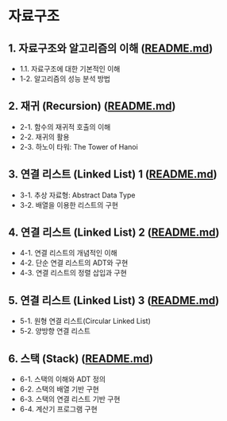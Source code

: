 # 자료구조 

## 1. 자료구조와 알고리즘의 이해 ([README.md](/Chapter1/README.md))
  - 1.1. 자료구조에 대한 기본적인 이해
  - 1-2. 알고리즘의 성능 분석 방법 
 
## 2. 재귀 (Recursion) ([README.md](/Chapter2/README.md))
  - 2-1. 함수의 재귀적 호출의 이해
  - 2-2. 재귀의 활용
  - 2-3. 하노이 타워: The Tower of Hanoi
    
## 3. 연결 리스트 (Linked List) 1 ([README.md](/Chapter3/README.md))
  - 3-1. 추상 자료형: Abstract Data Type
  - 3-2. 배열을 이용한 리스트의 구현

## 4. 연결 리스트 (Linked List) 2 ([README.md](/Chapter4/README.md))
  - 4-1. 연결 리스트의 개념적인 이해
  - 4-2. 단순 연결 리스트의 ADT와 구현
  - 4-3. 연결 리스트의 정렬 삽입과 구현

## 5. 연결 리스트 (Linked List) 3 ([README.md](/Chapter5/README.md))
  - 5-1. 원형 연결 리스트(Circular Linked List)
  - 5-2. 양방향 연결 리스트
  
## 6. 스택 (Stack) ([README.md](/Chapter6/README.md))
  - 6-1. 스택의 이해와 ADT 정의
  - 6-2. 스택의 배열 기반 구현
  - 6-3. 스택의 연결 리스트 기반 구현
  - 6-4. 계산기 프로그램 구현
